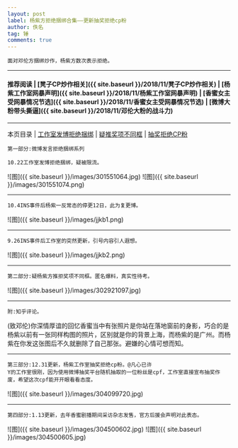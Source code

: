 ```yaml
---
layout: post
label: 杨紫方拒绝捆绑合集——更新抽奖拒绝cp粉
author: 佚名
tag: 锤
comments: true
---
```


    面对邓伦方捆绑炒作，杨紫方数次表示拒绝。

---

#### 推荐阅读 \| [凳子CP炒作相关]({{ site.baseurl }}/2018/11/凳子CP炒作相关) \| [杨紫工作室网暴声明]({{ site.baseurl }}/2018/11/杨紫工作室网暴声明) \| [香蜜女主受网暴情况节选]({{ site.baseurl }}/2018/11/香蜜女主受网暴情况节选) \| [微博大粉带头撕逼]({{ site.baseurl }}/2018/11/邓伦大粉的战斗力) 

---
本页目录 \| [工作室发博拒绝捆绑](#dxjja) \| [疑推奖项不同框](#dxjjb)  \| [抽奖拒绝CP粉](#dxjjc)

<a class="anchor" name="dxjja"></a>

    第一部分:微博发言拒绝捆绑系列
    
    10.22工作室发博拒绝捆绑，疑被限流。

![图]({{ site.baseurl }}/images/301551064.jpg)
![图]({{ site.baseurl }}/images/301551074.png)

---

    10.4INS事件后杨紫一反常态的停更12日，此为复更博。

![图]({{ site.baseurl }}/images/jjkb1.png)

---

    9.26INS事件后工作室的突然更新，引号内容引人遐想。

![图]({{ site.baseurl }}/images/jjkb2.png)


---

<a class="anchor" name="dxjjb"></a>

    第二部分:疑杨紫方推拒奖项不同框。匿名爆料，真实性待考。

![图]({{ site.baseurl }}/images/302921097.jpg)

---

<a class="anchor" name="dxjjc"></a>

    附:知乎评论。

(致邓伦)你深情厚谊的回忆香蜜当中有张照片是你站在落地窗前的身影，巧合的是杨紫以前有一张同样构图的照片，区别就是你的背景上海，而杨紫的是广州。而杨紫在你发这张图后不久就删除了自己那张。避嫌的心情可想而知。

---

<a class="anchor" name="dxjjc"></a>

    第三部分:12.31更新，杨紫工作室抽奖拒绝cp粉。@凡心已许
    Y的工作室很刚，因为使用微博抽奖平台随机抽取的一位粉丝是cpf，工作室直接宣布抽奖作废，希望这次cpf能开开眼看看态度。

![图]({{ site.baseurl }}/images/304099720.jpg)

---

<a class="anchor" name="dxjjc"></a>

    第四部分:1.13更新，去年香蜜剧播期间采访杂志发售，官方后援会声明对此表态。

![图]({{ site.baseurl }}/images/304500602.jpg)
![图]({{ site.baseurl }}/images/304500605.jpg)